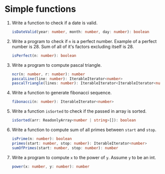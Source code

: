 # Simple functions

1. Write a function to check if a date is valid.

   ```typescript
   isDateValid(year: number, month: number, day: number): boolean
   ```

2. Write a program to check if `n` is a perfect number. Example of a perfect
   number is 28. Sum of all of it's factors excluding itself is 28.

   ```typescript
   isPerfect(n: number): boolean
   ```

3. Write a program to compute pascal triangle.

   ```typescript
   ncr(n: number, r: number): number
   pascalLine(line: number): IterableIterator<number>
   pascalTriangle(lines: number): IterableIterator<IterableIterator<number>>
   ```

4. Write a function to generate fibonacci sequence.

   ```typescript
   fibonacci(n: number): IterableIterator<number>
   ```

5. Write a function `isSorted` to check if the passed in array is sorted.

   ```typescript
   isSorted(arr: ReadonlyArray<number | string>[]): boolean
   ```

6. Write a function to compute sum of all primes between `start` and `stop`.

   ```typescript
   isPrime(n: number): boolean
   primes(start: number, stop: number): IterableIterator<number>
   sumOfPrimes(start: number, stop: number): number
   ```

7. Write a program to compute `x` to the power of `y`. Assume `y` to be an int.

   ```typescript
   power(x: number, y: number): number
   ```
